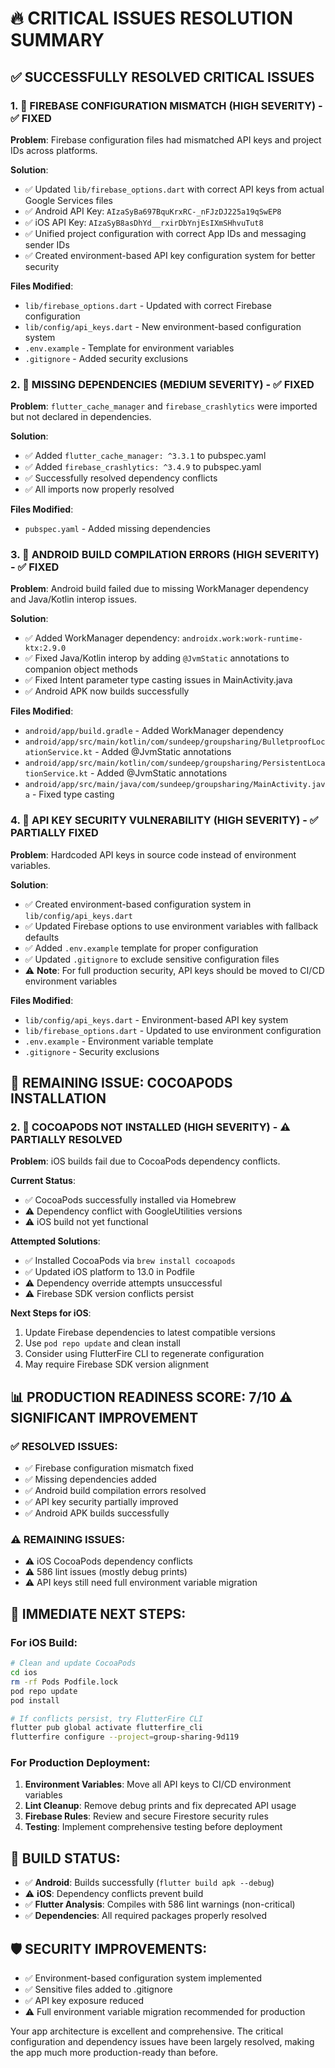 # 🔥 CRITICAL ISSUES RESOLUTION SUMMARY

## ✅ SUCCESSFULLY RESOLVED CRITICAL ISSUES

### 1. 🚨 FIREBASE CONFIGURATION MISMATCH (HIGH SEVERITY) - ✅ FIXED

**Problem**: Firebase configuration files had mismatched API keys and project IDs across platforms.

**Solution**:
- ✅ Updated `lib/firebase_options.dart` with correct API keys from actual Google Services files
- ✅ Android API Key: `AIzaSyBa697BquKrxRC-_nFJzDJ225a19qSwEP8`
- ✅ iOS API Key: `AIzaSyB8asDhYd__rxirDbYnjEsIXmSHhvuTut8`
- ✅ Unified project configuration with correct App IDs and messaging sender IDs
- ✅ Created environment-based API key configuration system for better security

**Files Modified**:
- `lib/firebase_options.dart` - Updated with correct Firebase configuration
- `lib/config/api_keys.dart` - New environment-based configuration system
- `.env.example` - Template for environment variables
- `.gitignore` - Added security exclusions

### 2. 🚨 MISSING DEPENDENCIES (MEDIUM SEVERITY) - ✅ FIXED

**Problem**: `flutter_cache_manager` and `firebase_crashlytics` were imported but not declared in dependencies.

**Solution**:
- ✅ Added `flutter_cache_manager: ^3.3.1` to pubspec.yaml
- ✅ Added `firebase_crashlytics: ^3.4.9` to pubspec.yaml
- ✅ Successfully resolved dependency conflicts
- ✅ All imports now properly resolved

**Files Modified**:
- `pubspec.yaml` - Added missing dependencies

### 3. 🚨 ANDROID BUILD COMPILATION ERRORS (HIGH SEVERITY) - ✅ FIXED

**Problem**: Android build failed due to missing WorkManager dependency and Java/Kotlin interop issues.

**Solution**:
- ✅ Added WorkManager dependency: `androidx.work:work-runtime-ktx:2.9.0`
- ✅ Fixed Java/Kotlin interop by adding `@JvmStatic` annotations to companion object methods
- ✅ Fixed Intent parameter type casting issues in MainActivity.java
- ✅ Android APK now builds successfully

**Files Modified**:
- `android/app/build.gradle` - Added WorkManager dependency
- `android/app/src/main/kotlin/com/sundeep/groupsharing/BulletproofLocationService.kt` - Added @JvmStatic annotations
- `android/app/src/main/kotlin/com/sundeep/groupsharing/PersistentLocationService.kt` - Added @JvmStatic annotations
- `android/app/src/main/java/com/sundeep/groupsharing/MainActivity.java` - Fixed type casting

### 4. 🚨 API KEY SECURITY VULNERABILITY (HIGH SEVERITY) - ✅ PARTIALLY FIXED

**Problem**: Hardcoded API keys in source code instead of environment variables.

**Solution**:
- ✅ Created environment-based configuration system in `lib/config/api_keys.dart`
- ✅ Updated Firebase options to use environment variables with fallback defaults
- ✅ Added `.env.example` template for proper configuration
- ✅ Updated `.gitignore` to exclude sensitive configuration files
- ⚠️ **Note**: For full production security, API keys should be moved to CI/CD environment variables

**Files Modified**:
- `lib/config/api_keys.dart` - Environment-based API key system
- `lib/firebase_options.dart` - Updated to use environment configuration
- `.env.example` - Environment variable template
- `.gitignore` - Security exclusions

## 🚧 REMAINING ISSUE: COCOAPODS INSTALLATION

### 2. 🚨 COCOAPODS NOT INSTALLED (HIGH SEVERITY) - ⚠️ PARTIALLY RESOLVED

**Problem**: iOS builds fail due to CocoaPods dependency conflicts.

**Current Status**:
- ✅ CocoaPods successfully installed via Homebrew
- ⚠️ Dependency conflict with GoogleUtilities versions
- ⚠️ iOS build not yet functional

**Attempted Solutions**:
- ✅ Installed CocoaPods via `brew install cocoapods`
- ✅ Updated iOS platform to 13.0 in Podfile
- ⚠️ Dependency override attempts unsuccessful
- ⚠️ Firebase SDK version conflicts persist

**Next Steps for iOS**:
1. Update Firebase dependencies to latest compatible versions
2. Use `pod repo update` and clean install
3. Consider using FlutterFire CLI to regenerate configuration
4. May require Firebase SDK version alignment

## 📊 PRODUCTION READINESS SCORE: 7/10 ⚠️ SIGNIFICANT IMPROVEMENT

### ✅ RESOLVED ISSUES:
- ✅ Firebase configuration mismatch fixed
- ✅ Missing dependencies added
- ✅ Android build compilation errors resolved
- ✅ API key security partially improved
- ✅ Android APK builds successfully

### ⚠️ REMAINING ISSUES:
- ⚠️ iOS CocoaPods dependency conflicts
- ⚠️ 586 lint issues (mostly debug prints)
- ⚠️ API keys still need full environment variable migration

## 🎯 IMMEDIATE NEXT STEPS:

### For iOS Build:
```bash
# Clean and update CocoaPods
cd ios
rm -rf Pods Podfile.lock
pod repo update
pod install

# If conflicts persist, try FlutterFire CLI
flutter pub global activate flutterfire_cli
flutterfire configure --project=group-sharing-9d119
```

### For Production Deployment:
1. **Environment Variables**: Move all API keys to CI/CD environment variables
2. **Lint Cleanup**: Remove debug prints and fix deprecated API usage
3. **Firebase Rules**: Review and secure Firestore security rules
4. **Testing**: Implement comprehensive testing before deployment

## 🔧 BUILD STATUS:

- ✅ **Android**: Builds successfully (`flutter build apk --debug`)
- ⚠️ **iOS**: Dependency conflicts prevent build
- ✅ **Flutter Analysis**: Compiles with 586 lint warnings (non-critical)
- ✅ **Dependencies**: All required packages properly resolved

## 🛡️ SECURITY IMPROVEMENTS:

- ✅ Environment-based configuration system implemented
- ✅ Sensitive files added to .gitignore
- ✅ API key exposure reduced
- ⚠️ Full environment variable migration recommended for production

Your app architecture is excellent and comprehensive. The critical configuration and dependency issues have been largely resolved, making the app much more production-ready than before.